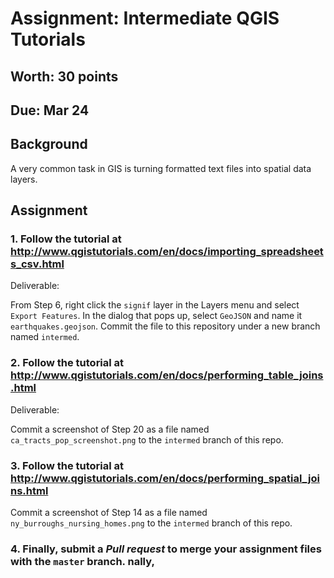 # Assignment: Intermediate QGIS Tutorials
## Worth: 30 points
## Due: Mar 24

## Background

A very common task in GIS is turning formatted text files into spatial data layers.

## Assignment

### 1. Follow the tutorial at http://www.qgistutorials.com/en/docs/importing_spreadsheets_csv.html

Deliverable:

From Step 6, right click the `signif` layer in the Layers menu and select `Export Features`. In the dialog that pops up,
select `GeoJSON` and name it `earthquakes.geojson`. Commit the file to this repository under a new branch named `intermed`.

### 2. Follow the tutorial at http://www.qgistutorials.com/en/docs/performing_table_joins.html

Deliverable:

Commit a screenshot of Step 20 as a file named `ca_tracts_pop_screenshot.png` to the `intermed` branch of this repo.

### 3. Follow the tutorial at http://www.qgistutorials.com/en/docs/performing_spatial_joins.html

Commit a screenshot of Step 14 as a file named `ny_burroughs_nursing_homes.png` to the `intermed` branch of this repo.

### 4. Finally, submit a *Pull request* to merge your assignment files with the `master` branch. nally,

